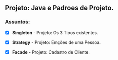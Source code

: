 ## Projeto: Java e Padroes de Projeto.

 ### Assuntos:
 
 - [x] **Singleton** - Projeto: Os 3 Tipos existentes.
 - [x] **Strategy** - Projeto: Emções de uma Pessoa.
 - [x] **Facade** - Projeto: Cadastro de Cliente.
 
